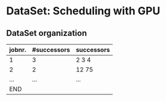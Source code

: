 # DataSet: Scheduling with GPU

## DataSet organization

|jobnr.|   #successors  | successors|
|------|----------------|-----------|
|   1  |       3        | 2   3   4 |
|   2  |       2        |   12  75  |
|  ... |      ...       |    ...    |
|  END |                |           |
